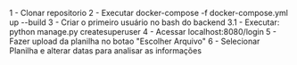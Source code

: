 1 - Clonar repositorio
2 - Executar docker-compose -f docker-compose.yml up --build
3 - Criar o primeiro usuário no bash do backend
3.1 - Executar: python manage.py createsuperuser
4 - Acessar localhost:8080/login
5 - Fazer upload da planilha no botao "Escolher Arquivo"
6 - Selecionar Planilha e alterar datas para analisar as informações
